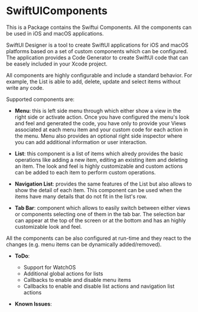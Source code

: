 # SwiftUIComponents

This is a Package contains the Swiftui Components. All the components can be used in iOS and macOS applications.

SwiftUI Designer is a tool to create SwiftUI applications for iOS and macOS platforms based on a set of custom components which can be configured. The application provides a Code Generator to create SwiftUI code that can be easely included in your Xcode project.

All components are highly configurable and include a standard behavior. For example, the List is able to add, delete, update and select items without write any code.

Supported components are:
    
- **Menu**: this is left side menu through which either show a view in the right side or activate action. Once you have configured the menu's look and feel and generated the code, you have only to provide your Views associated at each menu item and your custom code for each action in the menu. Menu also provides an optional right side inspector where you can add additional information or user interaction.

- **List**: this component is a list of items which alredy provides the basic operations like adding a new item, editing an existing item and deleting an item. The look and feel is highly customizable and custom actions can be added to each item to perform custom operations.

- **Navigation List**: provides the same features of the List but also allows to show the detail of each item. This component can be used when the items have many details that do not fit in the list's row.

- **Tab Bar**: component which allows to easily switch between either views or components selecting one of them in the tab bar. The selection bar can appear at the top of the screen or at the bottom and has an highly customizable look and feel.

All the components can be also configured at run-time and they react to the changes (e.g. menu items can be dynamically added/removed).

- **ToDo**:

    - Support for WatchOS
    - Additional global actions for lists
    - Callbacks to enable and disable menu items
    - Callbacks to enable and disable list actions and navigation list actions

- **Known Issues**:
